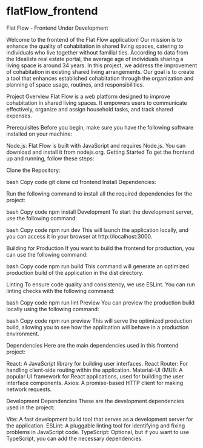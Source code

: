 # flatFlow_frontend
Flat Flow - Frontend
Under Development

Welcome to the frontend of the Flat Flow application! Our mission is to enhance the quality of cohabitation in shared living spaces, catering to individuals who live together without familial ties. According to data from the Idealista real estate portal, the average age of individuals sharing a living space is around 34 years. In this project, we address the improvement of cohabitation in existing shared living arrangements. Our goal is to create a tool that enhances established cohabitation through the organization and planning of space usage, routines, and responsibilities.

Project Overview
Flat Flow is a web platform designed to improve cohabitation in shared living spaces. It empowers users to communicate effectively, organize and assign household tasks, and track shared expenses.

Prerequisites
Before you begin, make sure you have the following software installed on your machine:

Node.js: Flat Flow is built with JavaScript and requires Node.js. You can download and install it from nodejs.org.
Getting Started
To get the frontend up and running, follow these steps:

Clone the Repository:

bash
Copy code
git clone <repository-url>
cd frontend
Install Dependencies:

Run the following command to install all the required dependencies for the project:

bash
Copy code
npm install
Development
To start the development server, use the following command:

bash
Copy code
npm run dev
This will launch the application locally, and you can access it in your browser at http://localhost:3000.

Building for Production
If you want to build the frontend for production, you can use the following command:

bash
Copy code
npm run build
This command will generate an optimized production build of the application in the dist directory.

Linting
To ensure code quality and consistency, we use ESLint. You can run linting checks with the following command:

bash
Copy code
npm run lint
Preview
You can preview the production build locally using the following command:

bash
Copy code
npm run preview
This will serve the optimized production build, allowing you to see how the application will behave in a production environment.

Dependencies
Here are the main dependencies used in this frontend project:

React: A JavaScript library for building user interfaces.
React Router: For handling client-side routing within the application.
Material-UI (MUI): A popular UI framework for React applications, used for building the user interface components.
Axios: A promise-based HTTP client for making network requests.

Development Dependencies
These are the development dependencies used in the project:

Vite: A fast development build tool that serves as a development server for the application.
ESLint: A pluggable linting tool for identifying and fixing problems in JavaScript code.
TypeScript: Optional, but if you want to use TypeScript, you can add the necessary dependencies.
